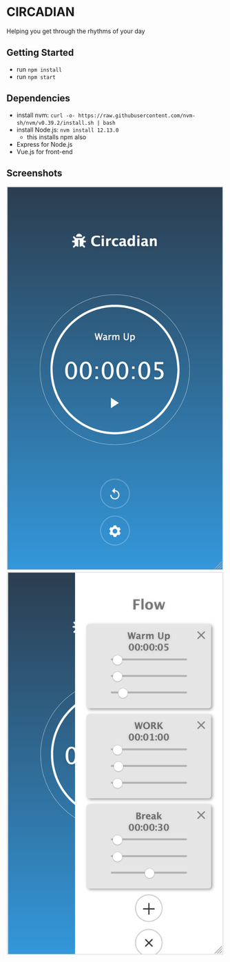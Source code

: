 # CIRCADIAN

Helping you get through the rhythms of your day


## Getting Started
 
* run `npm install`
* run `npm start`

## Dependencies

* install nvm: `curl -o- https://raw.githubusercontent.com/nvm-sh/nvm/v0.39.2/install.sh | bash`
* install Node.js: `nvm install 12.13.0`
    * this installs npm also
* Express for Node.js
* Vue.js for front-end

## Screenshots

![alt text](public/images/screenshots/circadian-v1-main.png "Main View")
![alt text](public/images/screenshots/circadian-v1-sidebar.png "Sidebar View")


